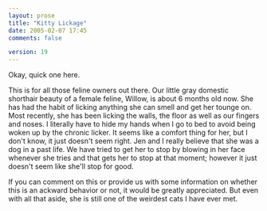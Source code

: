 ```yaml
---
layout: prose
title: "Kitty Lickage"
date: 2005-02-07 17:45
comments: false

version: 19
---
```


Okay, quick one here.

This is for all those feline owners out there. Our little gray domestic shorthair beauty of a female feline, Willow, is about 6 months old now. She has had the habit of licking anything she can smell and get her tounge on. Most recently, she has been licking the walls, the floor as well as our fingers and noses. I literally have to hide my hands when I go to bed to avoid being woken up by the chronic licker. It seems like a comfort thing for her, but I don't know, it just doesn't seem right. Jen and I really believe that she was a dog in a past life. We have tried to get her to stop by blowing in her face whenever she tries and that gets her to stop at that moment; however it just doesn't seem like she'll stop for good.

If you can comment on this or provide us with some information on whether this is an ackward behavior or not, it would be greatly appreciated. But even with all that aside, she is still one of the weirdest cats I have ever met.
